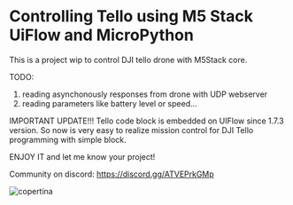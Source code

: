 # Controlling Tello using M5 Stack UiFlow and MicroPython

This is a project wip to control DJI tello drone with M5Stack core.

TODO: 
1) reading asynchonously responses from drone with UDP webserver
2) reading parameters like battery level or speed...

IMPORTANT UPDATE!!!
Tello code block is embedded on UIFlow since 1.7.3 version.
So now is very easy to realize mission control for DJI Tello programming with simple block.

ENJOY IT and let me know your project!

Community on discord:
https://discord.gg/ATVEPrkGMp

![copertina](https://user-images.githubusercontent.com/7823288/113588257-3400db00-9630-11eb-8d55-5ef575a1ed5c.jpg)
